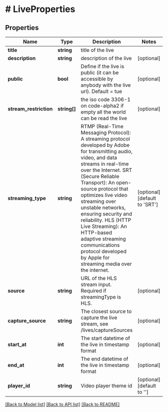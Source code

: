 # # LiveProperties

## Properties

Name | Type | Description | Notes
------------ | ------------- | ------------- | -------------
**title** | **string** | title of the live |
**description** | **string** | description of the live | [optional]
**public** | **bool** | Define if the live is public (it can be accessible by anybody with the live url). Default &#x3D; tue | [optional]
**stream_restriction** | **string[]** | the iso code 3306-1 on code-alpha2 if empty all the world can be read the live | [optional]
**streaming_type** | **string** | RTMP (Real-Time Messaging Protocol): A streaming protocol developed by Adobe for transmitting audio, video, and data streams in real-time over the Internet. SRT (Secure Reliable Transport): An open-source protocol that optimizes live video streaming over unstable networks, ensuring security and reliability. HLS (HTTP Live Streaming): An HTTP-based adaptive streaming communications protocol developed by Apple for streaming media over the internet. | [optional] [default to 'SRT']
**source** | **string** | URL of the HLS stream input. Required if streamingType is HLS. | [optional]
**capture_source** | **string** | The closest source to capture the live stream, see /lives/captureSources | [optional]
**start_at** | **int** | The start datetime of the live in timestamp format | [optional]
**end_at** | **int** | The end datetime of the live in timestamp format | [optional]
**player_id** | **string** | Video player theme id | [optional] [default to '']

[[Back to Model list]](../../README.md#models) [[Back to API list]](../../README.md#endpoints) [[Back to README]](../../README.md)

